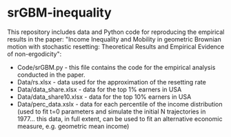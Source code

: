 # srGBM-inequality

This repository includes data and Python code for reproducing the empirical results in the paper: "Income Inequality and Mobility in geometric Brownian motion with stochastic resetting: Theoretical Results and Empirical Evidence of non-ergodicity":

* Code/srGBM.py - this file contains the code for the empirical analysis conducted in the paper.
* Data/rs.xlsx - data used for the approximation of the resetting rate
* Data/data_share.xlsx - data for the top 1% earners in USA
* Data/data_share10.xlsx - data for the top 10% earners in USA
* Data/perc_data.xslx - data for each percentile of the income distribution (used to fit t=0 parameters and simulate the initial N trajectories in 1977... this data, in full extent, can be used to fit an alternative economic measure, e.g. geometric mean income)
